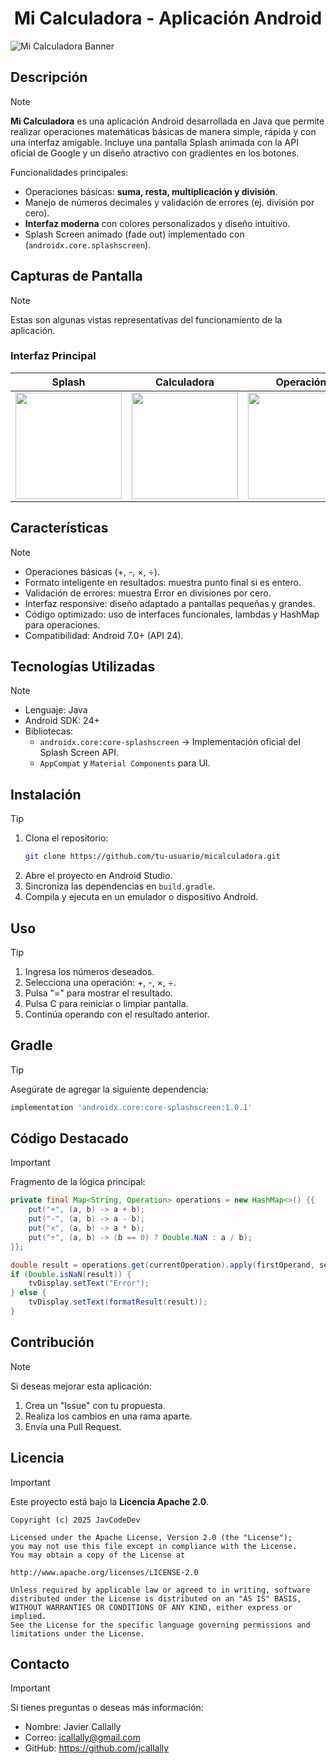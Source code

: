 <!--Título-->
<h1 align="center">Mi Calculadora - Aplicación Android</h1>

<!--Banner-->
<img src="https://i.imgur.com/zqQvdUl.png" alt="Mi Calculadora Banner">

## Descripción

>[!NOTE]
> **Mi Calculadora** es una aplicación Android desarrollada en Java que permite realizar operaciones matemáticas básicas de manera simple, rápida y con una interfaz amigable.
Incluye una pantalla Splash animada con la API oficial de Google y un diseño atractivo con gradientes en los botones.
>
>Funcionalidades principales:
>
> - Operaciones básicas: **suma, resta, multiplicación y división**.
> - Manejo de números decimales y validación de errores (ej. división por cero).
> - **Interfaz moderna** con colores personalizados y diseño intuitivo.
> - Splash Screen animado (fade out) implementado con (`androidx.core.splashscreen`).

## Capturas de Pantalla

>[!NOTE]
> Estas son algunas vistas representativas del funcionamiento de la aplicación.
> <br>
>
>### Interfaz Principal
>
>| Splash | Calculadora | Operación | Resultado |
>|--------|------------|-----------|-----------|
>| <img src="https://i.imgur.com/6VJ2YZt.png" width="170px"> | <img src="https://i.imgur.com/Q5jCbrP.png" width="170px"> | <img src="https://i.imgur.com/nJf6r0O.png" width="170px"> | <img src="https://i.imgur.com/2nXbr8F.png" width="170px"> |

## Características

>[!NOTE]
> - Operaciones básicas (+, -, ×, ÷).
> - Formato inteligente en resultados: muestra punto final si es entero.
> - Validación de errores: muestra Error en divisiones por cero.
> - Interfaz responsive: diseño adaptado a pantallas pequeñas y grandes.
> - Código optimizado: uso de interfaces funcionales, lambdas y HashMap para operaciones.
> - Compatibilidad: Android 7.0+ (API 24).

## Tecnologías Utilizadas

>[!NOTE]
> - Lenguaje: Java
> - Android SDK: 24+
> - Bibliotecas:
>   - `androidx.core:core-splashscreen` → Implementación oficial del Splash Screen API.
>   - `AppCompat` y `Material Components` para UI.

## Instalación

>[!TIP]
> 1. Clona el repositorio:
>    ```bash
>    git clone https://github.com/tu-usuario/micalculadora.git
>    ```
> 2. Abre el proyecto en Android Studio.
> 3. Sincroniza las dependencias en `build.gradle`.
> 4. Compila y ejecuta en un emulador o dispositivo Android.

## Uso

>[!TIP]
> 1. Ingresa los números deseados.
> 2. Selecciona una operación: +, -, ×, ÷.
> 3. Pulsa "=" para mostrar el resultado.
> 4. Pulsa C para reiniciar o limpiar pantalla.
> 5. Continúa operando con el resultado anterior.

## Gradle

>[!TIP]
> Asegúrate de agregar la siguiente dependencia:
>
> ```gradle
> implementation 'androidx.core:core-splashscreen:1.0.1'
> ```

## Código Destacado

>[!IMPORTANT]
> Fragmento de la lógica principal:
>
> ```java
> private final Map<String, Operation> operations = new HashMap<>() {{
>     put("+", (a, b) -> a + b);
>     put("-", (a, b) -> a - b);
>     put("x", (a, b) -> a * b);
>     put("÷", (a, b) -> (b == 0) ? Double.NaN : a / b);
> }};
>
> double result = operations.get(currentOperation).apply(firstOperand, secondOperand);
> if (Double.isNaN(result)) {
>     tvDisplay.setText("Error");
> } else {
>     tvDisplay.setText(formatResult(result));
> }
> ```

## Contribución

>[!NOTE]
> Si deseas mejorar esta aplicación:
> 1. Crea un "Issue" con tu propuesta.
> 2. Realiza los cambios en una rama aparte.
> 3. Envía una Pull Request.

## Licencia

>[!IMPORTANT]
> Este proyecto está bajo la **Licencia Apache 2.0**.
>
> ```
> Copyright (c) 2025 JavCodeDev
>
> Licensed under the Apache License, Version 2.0 (the "License");
> you may not use this file except in compliance with the License.
> You may obtain a copy of the License at
>
> http://www.apache.org/licenses/LICENSE-2.0
>
> Unless required by applicable law or agreed to in writing, software
> distributed under the License is distributed on an "AS IS" BASIS,
> WITHOUT WARRANTIES OR CONDITIONS OF ANY KIND, either express or implied.
> See the License for the specific language governing permissions and
> limitations under the License.
> ```

## Contacto

>[!IMPORTANT]
> Si tienes preguntas o deseas más información:
>
> - Nombre: Javier Callally
> - Correo: jcallally@gmail.com
> - GitHub: https://github.com/jcallally
